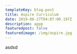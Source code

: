 ```yaml
---
templateKey: blog-post
title: Aspire Curriculum
date: 2019-06-27T04:07:00.197Z
description: appp
featuredpost: false
featuredimage: /img/aspire.jpg
---
```

asdsd
